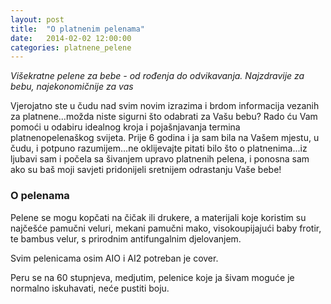 ```yaml
---
layout: post
title:  "O platnenim pelenama"
date:   2014-02-02 12:00:00
categories: platnene_pelene
---
```


_Višekratne pelene za bebe - od rođenja do odvikavanja. Najzdravije za bebu, najekonomičnije za vas_

Vjerojatno ste u čudu nad svim novim izrazima i brdom informacija vezanih za platnene...možda niste sigurni što odabrati za Vašu bebu? Rado ću Vam pomoći u odabiru idealnog kroja i pojašnjavanja termina platnenopelenaškog svijeta. Prije 6 godina i ja sam bila na Vašem mjestu, u čudu, i potpuno razumijem...ne oklijevajte pitati bilo što o platnenima...iz ljubavi sam i počela sa šivanjem upravo platnenih pelena, i ponosna sam ako su baš moji savjeti pridonijeli sretnijem odrastanju Vaše bebe!

### O pelenama

Pelene se mogu kopčati na čičak ili drukere, a materijali koje koristim su najčešće pamučni veluri, mekani pamučni mako, visokoupijajući baby frotir, te bambus velur, s prirodnim antifungalnim djelovanjem.

Svim pelenicama osim AIO i AI2 potreban je cover. 

Peru se na 60 stupnjeva, medjutim, pelenice koje ja šivam moguće je normalno iskuhavati, neće pustiti boju.
